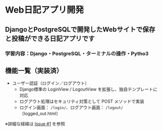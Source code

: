 # Web日記アプリ開発
## DjangoとPostgreSQLで開発したWebサイトで保存と投稿ができる日記アプリです
### 学習内容：Django・PostgreSQL・ターミナルの操作・Pytho3

## 機能一覧（実装済）

- ユーザー認証（ログイン／ログアウト）
  - Django標準の LoginView / LogoutView を拡張し、独自テンプレートに対応
  - ログアウト処理はセキュリティ対策として POST メソッドで実装
  - ログイン画面： `/login/`、ログアウト画面： `/logout/`（logged_out.html）

※詳細な経緯は [Issue #1](https://github.com/Hajime-Arata-Inc/private_diary/issues/1#issue-3160573850) を参照
